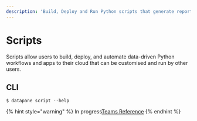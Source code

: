 ```yaml
---
description: 'Build, Deploy and Run Python scripts that generate reports or actions'
---
```


# Scripts

Scripts allow users to build, deploy, and automate data-driven Python workflows and apps to their cloud that can be customised and run by other users.

## CLI

```text
$ datapane script --help
```

{% hint style="warning" %}
In progress[Teams Reference](https://app.gitbook.com/@datapane/s/datapane/~/drafts/-MLIuI0T38Hngn37Tr_9/datapane-teams/teams-reference)
{% endhint %}

